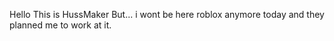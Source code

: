 Hello This is HussMaker
But...
i wont be here roblox anymore today and they planned me to work at it.


<!---
HussMaker0/HussMaker0 is a ✨ special ✨ repository because its `README.md` (this file) appears on your GitHub profile.
You can click the Preview link to take a look at your changes.
--->
